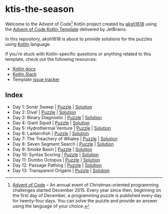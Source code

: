 # ktis-the-season

Welcome to the Advent of Code[^aoc] Kotlin project created by [aksh1618][github] using the [Advent of Code Kotlin Template][template] delivered by JetBrains.

In this repository, aksh1618 is about to provide solutions for the puzzles using [Kotlin][kotlin] language.

If you're stuck with Kotlin-specific questions or anything related to this template, check out the following resources:

- [Kotlin docs][docs]
- [Kotlin Slack][slack]
- Template [issue tracker][issues]

## Index

- Day 1: Sonar Sweep | [Puzzle](https://adventofcode.com/2021/day/1) | [Solution](./src/Day01.kt)
- Day 2: Dive! | [Puzzle](https://adventofcode.com/2021/day/2) | [Solution](./src/Day02.kt)
- Day 3: Binary Diagnostic | [Puzzle](https://adventofcode.com/2021/day/3) | [Solution](./src/Day03.kt)
- Day 4: Giant Squid | [Puzzle](https://adventofcode.com/2021/day/4) | [Solution](./src/Day04.kt)
- Day 5: Hydrothermal Venture | [Puzzle](https://adventofcode.com/2021/day/5) | [Solution](./src/Day05.kt)
- Day 6: Lanternfish | [Puzzle](https://adventofcode.com/2021/day/6) | [Solution](./src/Day06.kt)
- Day 7: The Treachery of Whales | [Puzzle](https://adventofcode.com/2021/day/7) | [Solution](./src/Day07.kt)
- Day 8: Seven Segment Search | [Puzzle](https://adventofcode.com/2021/day/8) | [Solution](./src/Day08.kt)
- Day 9: Smoke Basin | [Puzzle](https://adventofcode.com/2021/day/9) | [Solution](./src/Day09.kt)
- Day 10: Syntax Scoring | [Puzzle](https://adventofcode.com/2021/day/10) | [Solution](./src/Day10.kt)
- Day 11: Dumbo Octopus | [Puzzle](https://adventofcode.com/2021/day/11) | [Solution](./src/Day11.kt)
- Day 12: Passage Pathing | [Puzzle](https://adventofcode.com/2021/day/12) | [Solution](./src/Day12.kt)
- Day 13: Transparent Origami | [Puzzle](https://adventofcode.com/2021/day/13) | [Solution](./src/Day13.kt)

[^aoc]:
    [Advent of Code][aoc] – An annual event of Christmas-oriented programming challenges started December 2015.
    Every year since then, beginning on the first day of December, a programming puzzle is published every day for twenty-four days.
    You can solve the puzzle and provide an answer using the language of your choice.

[aoc]: https://adventofcode.com
[docs]: https://kotlinlang.org/docs/home.html
[github]: https://github.com/aksh1618
[issues]: https://github.com/kotlin-hands-on/advent-of-code-kotlin-template/issues
[kotlin]: https://kotlinlang.org
[slack]: https://surveys.jetbrains.com/s3/kotlin-slack-sign-up
[template]: https://github.com/kotlin-hands-on/advent-of-code-kotlin-template
